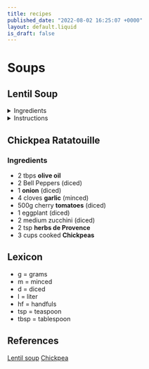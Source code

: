```yaml
---
title: recipes
published_date: "2022-08-02 16:25:07 +0000"
layout: default.liquid
is_draft: false
---
```


# Soups
  
## Lentil Soup


<details>

<summary> Ingredients </summary>

  - 2 tbps **olive oil**
  - 1 **onion** (diced)
  - 2 - 3 **carrots** (diced)
  - 2 **celery** ribs (diced)
  - 2 cloves **garlic** (minced)
  - 100 grams **green beans**
  - 2 **tomatoes** (diced)
  - 450 grams **baby potatoes** (diced)
  - 290 grams dried **lentils**
  - 1.5 tsp **paprika**
  - 0.5 tsp **cumin**
  - 0.5 tsp **curry**
  - 1.4 l **water/broth**
  - 2 hf **spinach/kale**
  - 1 **lemon**
  - 12 g **parsley**

  </details>

<details>

<summary> Instructions </summary>

 1. Heat olive oil in pot.  
 2. Add garlic, onion, carrots & celery. Sauté for 5 minutes.
 3. Add paprika, curry & cumin. Sauté 1 minute.
 4. Add green beans, tomatoes, potatoes, lentils, and broth/water. Simmer 30 - 35 minutes.
 5. Add spinach/kale. Stir for 5 minutes.
 6. Add lemon juice, and salt or pepper.

### Observations

 - Potatoes can be replaced with sweet potatoes.
 - In place of cumin use herbs de Provence
 - Serve with bread

 </details>

## Chickpea Ratatouille

### Ingredients
  
  - 2 tbps **olive oil**
  - 2 Bell Peppers (diced)
  - 1 **onion** (diced)
  - 4 cloves **garlic** (minced)
  - 500g cherry **tomatoes** (diced)
  - 1 eggplant (diced)
  - 2 medium zucchini (diced) 
  - 2 tsp **herbs de Provence**
  - 3 cups cooked **Chickpeas**

## Lexicon

- g = grams
- m = minced
- d = diced
- l = liter
- hf = handfuls
- tsp = teaspoon
- tbsp = tablespoon

## References
[Lentil soup](https://simple-veganista.com/hearty-lentil-soup/print/29555/)
[Chickpea](https://simple-veganista.com/chickpea-ratatouille-nicoise/#tasty-recipes-8822-jump-target)

